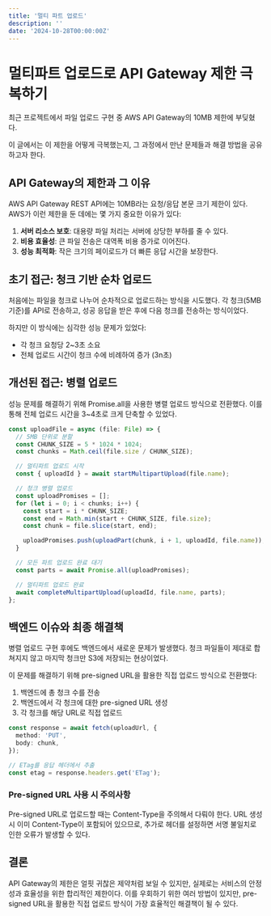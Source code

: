 ```yaml
---
title: '멀티 파트 업로드'
description: ''
date: '2024-10-28T00:00:00Z'
---
```


# 멀티파트 업로드로 API Gateway 제한 극복하기

최근 프로젝트에서 파일 업로드 구현 중 AWS API Gateway의 10MB 제한에 부딪혔다.

이 글에서는 이 제한을 어떻게 극복했는지, 그 과정에서 만난 문제들과 해결 방법을 공유하고자 한다.

## API Gateway의 제한과 그 이유

AWS API Gateway REST API에는 10MB라는 요청/응답 본문 크기 제한이 있다. AWS가 이런 제한을 둔 데에는 몇 가지 중요한 이유가 있다:

1. **서버 리소스 보호**: 대용량 파일 처리는 서버에 상당한 부하를 줄 수 있다.
2. **비용 효율성**: 큰 파일 전송은 대역폭 비용 증가로 이어진다.
3. **성능 최적화**: 작은 크기의 페이로드가 더 빠른 응답 시간을 보장한다.

## 초기 접근: 청크 기반 순차 업로드

처음에는 파일을 청크로 나누어 순차적으로 업로드하는 방식을 시도했다. 각 청크(5MB 기준)를 API로 전송하고, 성공 응답을 받은 후에 다음 청크를 전송하는 방식이었다.

하지만 이 방식에는 심각한 성능 문제가 있었다:

- 각 청크 요청당 2~3초 소요
- 전체 업로드 시간이 청크 수에 비례하여 증가 (3n초)

## 개선된 접근: 병렬 업로드

성능 문제를 해결하기 위해 Promise.all을 사용한 병렬 업로드 방식으로 전환했다. 이를 통해 전체 업로드 시간을 3~4초로 크게 단축할 수 있었다.

```ts
const uploadFile = async (file: File) => {
  // 5MB 단위로 분할
  const CHUNK_SIZE = 5 * 1024 * 1024;
  const chunks = Math.ceil(file.size / CHUNK_SIZE);

  // 멀티파트 업로드 시작
  const { uploadId } = await startMultipartUpload(file.name);

  // 청크 병렬 업로드
  const uploadPromises = [];
  for (let i = 0; i < chunks; i++) {
    const start = i * CHUNK_SIZE;
    const end = Math.min(start + CHUNK_SIZE, file.size);
    const chunk = file.slice(start, end);

    uploadPromises.push(uploadPart(chunk, i + 1, uploadId, file.name));
  }

  // 모든 파트 업로드 완료 대기
  const parts = await Promise.all(uploadPromises);

  // 멀티파트 업로드 완료
  await completeMultipartUpload(uploadId, file.name, parts);
};
```

## 백엔드 이슈와 최종 해결책

병렬 업로드 구현 후에도 백엔드에서 새로운 문제가 발생했다. 청크 파일들이 제대로 합쳐지지 않고 마지막 청크만 S3에 저장되는 현상이었다.

이 문제를 해결하기 위해 pre-signed URL을 활용한 직접 업로드 방식으로 전환했다:

1. 백엔드에 총 청크 수를 전송
2. 백엔드에서 각 청크에 대한 pre-signed URL 생성
3. 각 청크를 해당 URL로 직접 업로드

```ts
const response = await fetch(uploadUrl, {
  method: 'PUT',
  body: chunk,
});

// ETag를 응답 헤더에서 추출
const etag = response.headers.get('ETag');
```

### Pre-signed URL 사용 시 주의사항

Pre-signed URL로 업로드할 때는 Content-Type을 주의해서 다뤄야 한다. URL 생성 시 이미 Content-Type이 포함되어 있으므로, 추가로 헤더를 설정하면 서명 불일치로 인한 오류가 발생할 수 있다.

## 결론

API Gateway의 제한은 얼핏 귀찮은 제약처럼 보일 수 있지만, 실제로는 서비스의 안정성과 효율성을 위한 합리적인 제한이다. 이를 우회하기 위한 여러 방법이 있지만, pre-signed URL을 활용한 직접 업로드 방식이 가장 효율적인 해결책이 될 수 있다.
